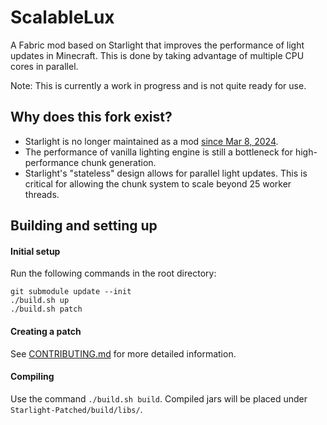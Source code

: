 # ScalableLux
A Fabric mod based on Starlight that improves the performance of light updates in Minecraft.
This is done by taking advantage of multiple CPU cores in parallel.

Note: This is currently a work in progress and is not quite ready for use.

## Why does this fork exist?
- Starlight is no longer maintained as a mod [since Mar 8, 2024](https://github.com/PaperMC/Starlight/commit/cca03d62da48e876ac79196bad16864e8a96bbeb).
- The performance of vanilla lighting engine is still a bottleneck for high-performance chunk generation.
- Starlight's "stateless" design allows for parallel light updates.
  This is critical for allowing the chunk system to scale beyond 25 worker threads.

## Building and setting up

#### Initial setup
Run the following commands in the root directory:

```
git submodule update --init
./build.sh up
./build.sh patch
```

#### Creating a patch
See [CONTRIBUTING.md](CONTRIBUTING.md) for more detailed information.


#### Compiling
Use the command `./build.sh build`. Compiled jars will be placed under `Starlight-Patched/build/libs/`.
